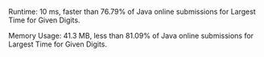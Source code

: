 Runtime: 10 ms, faster than 76.79% of Java online submissions for Largest Time for Given Digits.

Memory Usage: 41.3 MB, less than 81.09% of Java online submissions for Largest Time for Given Digits.